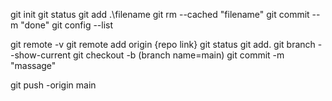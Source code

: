 git init
git status
git add .\filename
git rm --cached "filename"
git commit --m "done"
git config --list

git remote -v
git remote add origin {repo link}
git status
git add.
git branch --show-current
git checkout -b (branch name=main)
git commit -m "massage"

git push -origin main